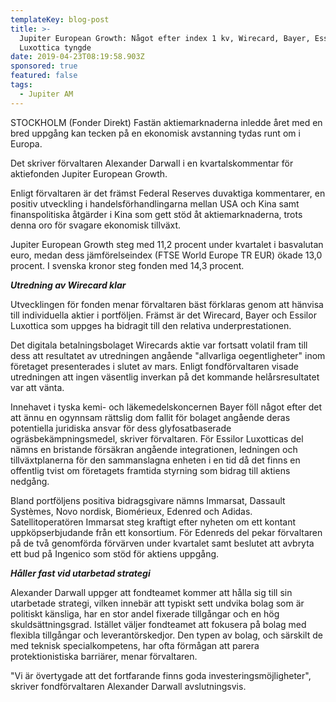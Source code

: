 ```yaml
---
templateKey: blog-post
title: >-
  Jupiter European Growth: Något efter index 1 kv, Wirecard, Bayer, Essilor
  Luxottica tyngde
date: 2019-04-23T08:19:58.903Z
sponsored: true
featured: false
tags:
  - Jupiter AM
---
```

STOCKHOLM (Fonder Direkt) Fastän aktiemarknaderna inledde året med en bred uppgång kan tecken på en ekonomisk avstanning tydas runt om i Europa.



Det skriver förvaltaren Alexander Darwall i en kvartalskommentar för aktiefonden Jupiter European Growth.



Enligt förvaltaren är det främst Federal Reserves duvaktiga kommentarer, en positiv utveckling i handelsförhandlingarna mellan USA och Kina samt finanspolitiska åtgärder i Kina som gett stöd åt aktiemarknaderna, trots denna oro för svagare ekonomisk tillväxt.



Jupiter European Growth steg med 11,2 procent under kvartalet i basvalutan euro, medan dess jämförelseindex (FTSE World Europe TR EUR) ökade 13,0 procent. I svenska kronor steg fonden med 14,3 procent.



**_Utredning av Wirecard klar_**



Utvecklingen för fonden menar förvaltaren bäst förklaras genom att hänvisa till individuella aktier i portföljen. Främst är det Wirecard, Bayer och Essilor Luxottica som uppges ha bidragit till den relativa underprestationen.



Det digitala betalningsbolaget Wirecards aktie var fortsatt volatil fram till dess att resultatet av utredningen angående "allvarliga oegentligheter" inom företaget presenterades i slutet av mars. Enligt fondförvaltaren visade utredningen att ingen väsentlig inverkan på det kommande helårsresultatet var att vänta.



Innehavet i tyska kemi- och läkemedelskoncernen Bayer föll något efter det att ännu en ogynnsam rättslig dom fallit för bolaget angående deras potentiella juridiska ansvar för dess glyfosatbaserade ogräsbekämpningsmedel, skriver förvaltaren. För Essilor Luxotticas del nämns en bristande försäkran angående integrationen, ledningen och tillväxtplanerna för den sammanslagna enheten i en tid då det finns en offentlig tvist om företagets framtida styrning som bidrag till aktiens nedgång.



Bland portföljens positiva bidragsgivare nämns Immarsat, Dassault Systèmes, Novo nordisk, Biomérieux, Edenred och Adidas. Satellitoperatören Immarsat steg kraftigt efter nyheten om ett kontant uppköpserbjudande från ett konsortium. För Edenreds del pekar förvaltaren på de två genomförda förvärven under kvartalet samt beslutet att avbryta ett bud på Ingenico som stöd för aktiens uppgång.



**_Håller fast vid utarbetad strategi_**



Alexander Darwall uppger att fondteamet kommer att hålla sig till sin utarbetade strategi, vilken innebär att typiskt sett undvika bolag som är politiskt känsliga, har en stor andel fixerade tillgångar och en hög skuldsättningsgrad. Istället väljer fondteamet att fokusera på bolag med flexibla tillgångar och leverantörskedjor. Den typen av bolag, och särskilt de med teknisk specialkompetens, har ofta förmågan att parera protektionistiska barriärer, menar förvaltaren.



"Vi är övertygade att det fortfarande finns goda investeringsmöjligheter", skriver fondförvaltaren Alexander Darwall avslutningsvis.
